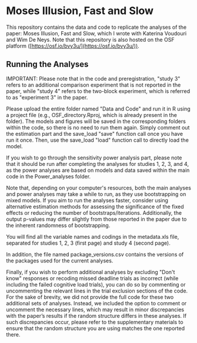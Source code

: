 # Moses Illusion, Fast and Slow

This repository contains the data and code to replicate the analyses of the paper: Moses Illusion, Fast and Slow, which I wrote with Katerina Voudouri and Wim De Neys. Note that this repository is also hosted on the OSF platform ([https://osf.io/bvy3u/](https://osf.io/bvy3u/)).

## Running the Analyses
 
IMPORTANT: Please note that in the code and preregistration, "study 3" refers to an additional comparison experiment that is not reported in the paper, while "study 4" refers to the two-block experiment, which is referred to as "experiment 3" in the paper.

Please upload the entire folder named "Data and Code" and run it in R using a project file (e.g., OSF_directory.Rproj, which is already present in the folder). The models and figures will be saved in the corresponding folders within the code, so there is no need to run them again. Simply comment out the estimation part and the save_load "save" function call once you have run it once. Then, use the save_load "load" function call to directly load the model.

If you wish to go through the sensitivity power analysis part, please note that it should be run after completing the analyses for studies 1, 2, 3, and 4, as the power analyses are based on models and data saved within the main code in the Power_analyses folder.

Note that, depending on your computer's resources, both the main analyses and power analyses may take a while to run, as they use bootstrapping on mixed models. If you aim to run the analyses faster, consider using alternative estimation methods for assessing the significance of the fixed effects or reducing the number of bootstraps/iterations. Additionally, the output p-values may differ slightly from those reported in the paper due to the inherent randomness of bootstrapping.

You will find all the variable names and codings in the metadata.xls file, separated for studies 1, 2, 3 (first page) and study 4 (second page).

In addition, the file named package_versions.csv contains the versions of the packages used for the current analyses.

Finally, if you wish to perform additional analyses by excluding "Don't know" responses or recoding missed deadline trials as incorrect (while including the failed cognitive load trials), you can do so by commenting or uncommenting the relevant lines in the trial exclusion sections of the code. For the sake of brevity, we did not provide the full code for these two additional sets of analyses. Instead, we included the option to comment or uncomment the necessary lines, which may result in minor discrepancies with the paper’s results if the random structure differs in these analyses. If such discrepancies occur, please refer to the supplementary materials to ensure that the random structure you are using matches the one reported there.
